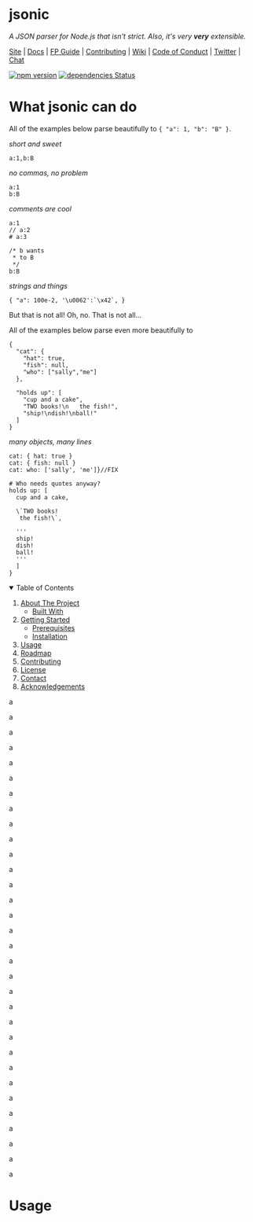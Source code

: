 # jsonic

*A JSON parser for Node.js that isn't strict. Also, it's very __very__ extensible.* 

[Site](https://jsonic.com/) |
[Docs](https://jsonic.com/docs) |
[FP Guide](https://github.com/jsonic/jsonic/wiki/FP-Guide) |
[Contributing](https://github.com/jsonic/jsonic/blob/master/.github/CONTRIBUTING.md) |
[Wiki](https://github.com/jsonic/jsonic/wiki "Changelog, Roadmap, etc.") |
[Code of Conduct](https://code-of-conduct.openjsf.org) |
[Twitter](https://twitter.com/bestiejs) |
[Chat](https://gitter.im/jsonic/jsonic)


[![npm version](https://badge.fury.io/js/jsonic.svg)](https://badge.fury.io/js/jsonic)
[![dependencies Status](https://status.david-dm.org/gh/rjrodger/jsonic.svg)](https://david-dm.org/rjrodger/jsonic)


# What jsonic can do

All of the examples below parse beautifully to `{ "a": 1, "b": "B" }`.


*short and sweet*
```
a:1,b:B
```

*no commas, no problem*
```
a:1
b:B
```

*comments are cool*
```
a:1
// a:2
# a:3

/* b wants 
 * to B
 */
b:B
```

*strings and things*

```
{ "a": 100e-2, '\u0062':`\x42`, }
```


But that is not all! Oh, no. That is not all...

All of the examples below parse even more beautifully to 

```
{
  "cat": {
    "hat": true,
    "fish": null,
    "who": ["sally","me"]
  },
  
  "holds up": [
    "cup and a cake",
    "TWO books!\n   the fish!",
    "ship!\ndish!\nball!"
  ]
}
```

*many objects, many lines*

```
cat: { hat: true }
cat: { fish: null }
cat: who: ['sally', 'me']}//FIX
  
# Who needs quotes anyway?
holds up: [
  cup and a cake,

  \`TWO books!
   the fish!\`,

  '''
  ship!
  dish!
  ball!
  '''
  ]
}
```





<details open="open">
  <summary>Table of Contents</summary>
  <ol>
    <li>
      <a href="#about-the-project">About The Project</a>
      <ul>
        <li><a href="#built-with">Built With</a></li>
      </ul>
    </li>
    <li>
      <a href="#getting-started">Getting Started</a>
      <ul>
        <li><a href="#prerequisites">Prerequisites</a></li>
        <li><a href="#installation">Installation</a></li>
      </ul>
    </li>
    <li><a href="#usage">Usage</a></li>
    <li><a href="#roadmap">Roadmap</a></li>
    <li><a href="#contributing">Contributing</a></li>
    <li><a href="#license">License</a></li>
    <li><a href="#contact">Contact</a></li>
    <li><a href="#acknowledgements">Acknowledgements</a></li>
  </ol>
</details>



a

a

a

a

a

a

a

a

a

a

a

a

a

a

a

a

a

a

a

a

a

a

a

a

a

a

a

a

a

a

a

a



# Usage



